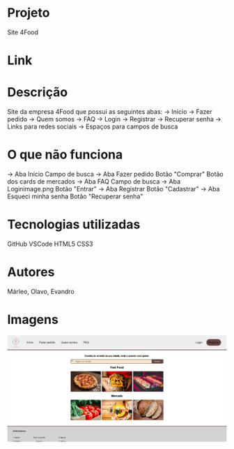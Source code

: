 # Projeto
Site 4Food

# Link


# Descrição
Site da empresa 4Food que possui as seguintes abas:
-> Início
-> Fazer pedido
-> Quem somos
-> FAQ
-> Login
-> Registrar
-> Recuperar senha
-> Links para redes sociais
-> Espaços para campos de busca

# O que não funciona
-> Aba Início
    Campo de busca
-> Aba Fazer pedido
    Botão "Comprar"
    Botão dos cards de mercados
-> Aba FAQ
    Campo de busca
-> Aba Loginimage.png
    Botão "Entrar"
-> Aba Registrar
    Botão "Cadastrar"
-> Aba Esqueci minha senha
    Botão "Recuperar senha"

# Tecnologias utilizadas
GitHub
VSCode
HTML5
CSS3

# Autores
Márleo, Olavo, Evandro

# Imagens
<img src="./img/site_1.png"/>
